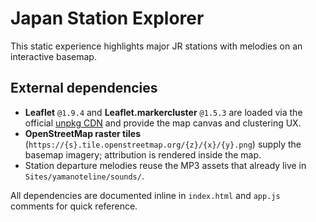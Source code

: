 # Japan Station Explorer

This static experience highlights major JR stations with melodies on an interactive basemap.

## External dependencies

- **Leaflet** `@1.9.4` and **Leaflet.markercluster** `@1.5.3` are loaded via the official [unpkg CDN](https://unpkg.com/) and provide the map canvas and clustering UX.
- **OpenStreetMap raster tiles** (`https://{s}.tile.openstreetmap.org/{z}/{x}/{y}.png`) supply the basemap imagery; attribution is rendered inside the map.
- Station departure melodies reuse the MP3 assets that already live in `Sites/yamanoteline/sounds/`.

All dependencies are documented inline in `index.html` and `app.js` comments for quick reference.
